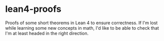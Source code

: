 # lean4-proofs
Proofs of some short theorems in Lean 4 to ensure correctness. If I'm lost while learning some new concepts in math, I'd like to be able to check that I'm at least headed in the right direction. 
